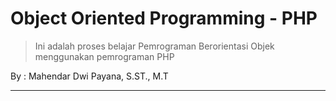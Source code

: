 # Object Oriented Programming - PHP

> Ini adalah proses belajar Pemrograman Berorientasi Objek menggunakan pemrograman PHP

By : Mahendar Dwi Payana, S.ST., M.T

---
